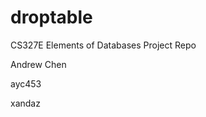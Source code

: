 # droptable

CS327E Elements of Databases Project Repo

Andrew Chen  </br>

ayc453  </br>

xandaz  </br>






